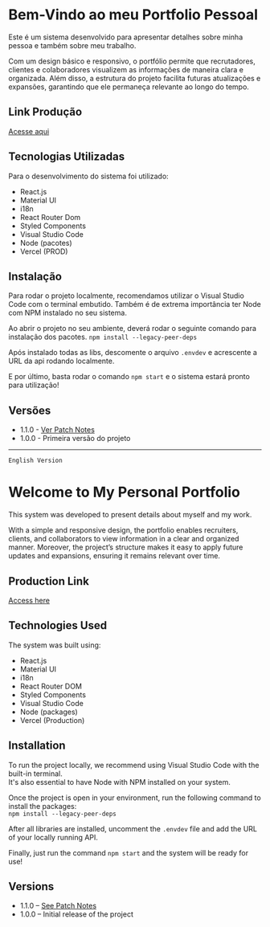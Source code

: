 # Bem-Vindo ao meu Portfolio Pessoal

Este é um sistema desenvolvido para apresentar detalhes sobre minha pessoa e também sobre meu trabalho.

Com um design básico e responsivo, o portfólio permite que recrutadores, clientes e colaboradores visualizem as informações de maneira clara e organizada. Além disso, a estrutura do projeto facilita futuras atualizações e expansões, garantindo que ele permaneça relevante ao longo do tempo.

## Link Produção

[Acesse aqui](https://andre-santos-dev.vercel.app/projects)

## Tecnologias Utilizadas

Para o desenvolvimento do sistema foi utilizado:
 - React.js
 - Material UI
 - i18n
 - React Router Dom
 - Styled Components
 - Visual Studio Code
 - Node (pacotes)
 - Vercel (PROD)

## Instalação

Para rodar o projeto localmente, recomendamos utilizar o Visual Studio Code com o terminal embutido.
Também é de extrema importância ter Node com NPM instalado no seu sistema.

Ao abrir o projeto no seu ambiente, deverá rodar o seguinte comando para instalação dos pacotes.
`npm install --legacy-peer-deps`

Após instalado todas as libs, descomente o arquivo `.envdev` e acrescente a URL da api rodando localmente.

E por último, basta rodar o comando `npm start` e o sistema estará pronto para utilização!

## Versões

- 1.1.0 - [Ver Patch Notes](https://github.com/andrelssn/andre-santos-portfolio/releases/tag/v1.1.0)
- 1.0.0 - Primeira versão do projeto




---
`English Version`



# Welcome to My Personal Portfolio

This system was developed to present details about myself and my work.

With a simple and responsive design, the portfolio enables recruiters, clients, and collaborators to view information in a clear and organized manner. Moreover, the project’s structure makes it easy to apply future updates and expansions, ensuring it remains relevant over time.

## Production Link

[Access here](https://andre-santos-dev.vercel.app/projects)

## Technologies Used

The system was built using:
 - React.js  
 - Material UI  
 - i18n  
 - React Router DOM  
 - Styled Components  
 - Visual Studio Code  
 - Node (packages)  
 - Vercel (Production)

## Installation

To run the project locally, we recommend using Visual Studio Code with the built-in terminal.  
It's also essential to have Node with NPM installed on your system.

Once the project is open in your environment, run the following command to install the packages:  
`npm install --legacy-peer-deps`

After all libraries are installed, uncomment the `.envdev` file and add the URL of your locally running API.

Finally, just run the command `npm start` and the system will be ready for use!

## Versions

- 1.1.0 – [See Patch Notes](https://github.com/andrelssn/andre-santos-portfolio/releases/tag/v1.1.0)  
- 1.0.0 – Initial release of the project
